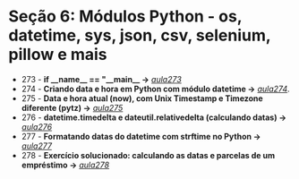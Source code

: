 # Seção 6: Módulos Python - os, datetime, sys, json, csv, selenium, pillow e mais

- 273 - **if \_\_name\_\_ == "\_\_main\_\_ ->** *[aula273](./aula273/)*
- 274 - **Criando data e hora em Python com módulo datetime ->** *[aula274](aula274.py)*.
- 275 - **Data e hora atual (now), com Unix Timestamp e Timezone diferente (pytz) ->** *[aula275](aula274.py)*
- 276 - **datetime.timedelta e dateutil.relativedelta (calculando datas) ->** *[aula276](aula276.py)*
- 277 - **Formatando datas do datetime com strftime no Python ->** *[aula277](aula277.py)*
- 278 - **Exercício solucionado: calculando as datas e parcelas de um empréstimo ->** *[aula278](aula278.py)*